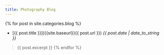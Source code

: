 ```yaml
---
title: Photography Blog
---
```


{% for post in site.categories.blog %}
* [{{ post.title }}]({{site.baseurl}}{{ post.url }}) *{{ post.date | date_to_string }}*
> {{ post.excerpt }}
{% endfor %}